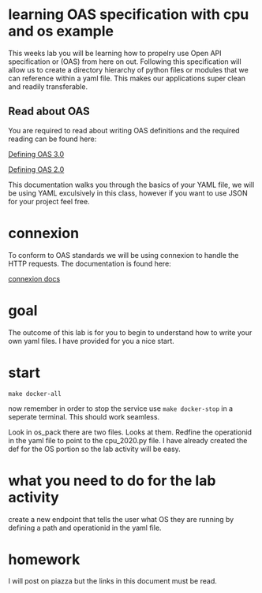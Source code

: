 # learning OAS specification with cpu and os example
This weeks lab you will be learning how to propelry use Open API specification or (OAS) from here on out. Following this specification will allow us to create a directory hierarchy of python files or modules that we can reference within a yaml file. This makes our applications super clean and readily transferable. 

## Read about OAS 

You are required to read about writing OAS definitions and the required reading can be found here:

[Defining OAS 3.0](https://swagger.io/docs/specification/basic-structure/)

[Defining OAS 2.0](https://swagger.io/docs/specification/2-0/basic-structure/)

This documentation walks you through the basics of your YAML file, we will be using YAML exculsively in this class, however if you want to use JSON for your project feel free. 

# connexion

To conform to OAS standards we will be using connexion to handle the HTTP requests. The documentation is found here:

[connexion docs](https://connexion.readthedocs.io/en/latest/)

# goal 

The outcome of this lab is for you to begin to understand how to write your own yaml files. I have provided for you a nice start. 

# start

`make docker-all`

now remember in order to stop the service use `make docker-stop` in a seperate terminal. This should work seamless. 

Look in os_pack there are two files. Looks at them. Redfine the operationid in the yaml file to point to the cpu_2020.py file. I have already created the def for the OS portion so the lab activity will be easy. 

# what you need to do for the lab activity

create a new endpoint that tells the user what OS they are running by defining a path and operationid in the yaml file.

# homework 

I will post on piazza but the links in this document must be read. 
